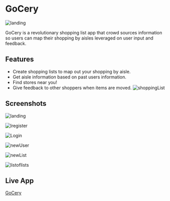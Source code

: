 # GoCery

![landing](public/readmeImages/landing1.jpg?raw=true 'Landing')

GoCery is a revolutionary shopping list app that crowd sources information
so users can map their shopping by aisles leveraged on user input and feedback.

## Features

- Create shopping lists to map out your shopping by aisle.
- Get aisle information based on past users information.
- Find stores near you!
- Give feedback to other shoppers when items are moved.
  ![shoppingList](public/readmeImages/shoppinglist.png#center?raw=true 'Landing')

## Screenshots

![landing](public/readmeImages/landing1.jpg?raw=true 'Landing')

![lregister](public/readmeImages/register.png?raw=true 'Landing')

![Login](public/readmeImages/login.png?raw=true 'Login')

![newUser](public/readmeImages/newuserprompt.png?raw=true 'new user prompt')

![newList](public/readmeImages/newlist.png?raw=true 'Landing')

![listoflists](public/readmeImages/listoflists.png?raw=true 'Landing')

## Live App

[GoCery](https://gocery-app.netlify.com/)
